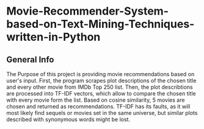 # Movie-Recommender-System-based-on-Text-Mining-Techniques-written-in-Python

## General Info
The Purpose of this project is providing movie recommendations based on user's input. First, the program scrapes plot descriptions of the chosen title and every other movie from IMDb Top 250 list. Then, the plot describtions are processed into TF-IDF vectors, which allow to compare the chosen title with every movie form the list. Based on cosine similarity, 5 movies are chosen and returned as recommendations. TF-IDF has its faults, as it will most likely find sequels or movies set in the same universe, but similar plots described with synonymous words might be lost.
